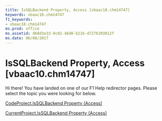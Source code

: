 ```yaml
---
title: IsSQLBackend Property, Access [vbaac10.chm14747]
keywords: vbaac10.chm14747
f1_keywords:
- vbaac10.chm14747
ms.prod: office
ms.assetid: d68d3e33-9c82-46d0-b216-d7276393012f
ms.date: 06/08/2017
---
```



# IsSQLBackend Property, Access [vbaac10.chm14747]

Hi there! You have landed on one of our F1 Help redirector pages. Please select the topic you were looking for below.

[CodeProject.IsSQLBackend Property (Access)](http://msdn.microsoft.com/library/c0b0f9bb-5ad4-69c1-9553-2caf420870f1%28Office.15%29.aspx)

[CurrentProject.IsSQLBackend Property (Access)](http://msdn.microsoft.com/library/39e312e0-9b58-e1fe-7a98-be5e225a3c0c%28Office.15%29.aspx)


